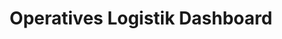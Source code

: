---
layout: article
title: Operatives Logistik Dashboard
description: 
  - Mit diesem Dashboard erhalten Mitarbeiter eine schnelle Übersicht über den aktuellen Stand einzelner Aufträge in der Warenausgangszone. Es wird der aktuelle Status für das Manuelle, Kleinteile- und Hochregallager angezeigt. Auch ausstehende Posten des einzelnen Auftrages werden aufgelistet. Zusätzlich können noch ausstehende und bereits behobene Fehler angezeigt werden.
lang: de
weight: 2500
isDraft: false
ref: Operational-Logistics-Board
category:
  - Empfohlen
  - Logistik
  - Lager
image: Operational-Logistics-Board-de.png
image_thumbnail: Operational-Logistics-Board-de_thumbnail.png
download: Operational-Logistics-Board-de.pbmx
overview_description:
overview_benefits:
overview_data_sources:
---